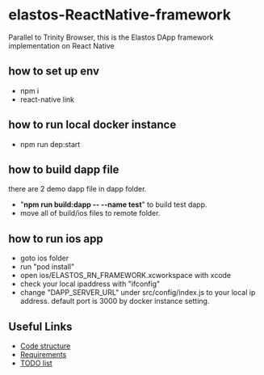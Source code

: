 # elastos-ReactNative-framework
Parallel to Trinity Browser, this is the Elastos DApp framework implementation on React Native


## how to set up env
* npm i
* react-native link

## how to run local docker instance
* npm run dep:start

## how to build dapp file
there are 2 demo dapp file in dapp folder.
* "**npm run build:dapp -- --name test**" to build test dapp.
* move all of build/ios files to remote folder.

## how to run ios app
* goto ios folder
* run "pod install"
* open ios/ELASTOS_RN_FRAMEWORK.xcworkspace with xcode
* check your local ipaddress with "ifconfig"
* change "DAPP_SERVER_URL" under src/config/index.js to your local ip address. default port is 3000 by docker instance setting.

## Useful Links
* [Code structure](./doc/structure.md)
* [Requirements](./doc/requirements.md)
* [TODO list](./doc/todo.en.md)